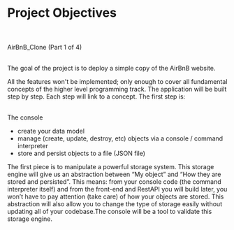 # Project Objectives<br><br>

AirBnB_Clone (Part 1 of 4)<br><br>

The goal of the project is to deploy a simple copy of the AirBnB website.<br>

All the features won't be implemented; only enough to cover all fundamental 
concepts of the higher level programming track. The application will be 
built step by step. Each step will link to a concept. The first step is:
<br><br>

The console<br>

* create your data model<br>
* manage (create, update, destroy, etc) objects via a console / command 
interpreter<br>
* store and persist objects to a file (JSON file)<br>

The first piece is to manipulate a powerful storage system. This storage 
engine will give us an abstraction between “My object” and “How they are 
stored and persisted”. This means: from your console code (the command 
interpreter itself) and from the front-end and RestAPI you will build later, 
you won’t have to pay attention (take care) of how your objects are stored. 
This abstraction will also allow you to change the type of storage easily 
without updating all of your codebase.The console will be a tool to validate 
this storage engine.


